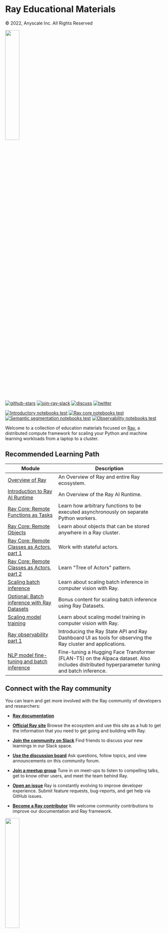 # Ray Educational Materials

© 2022, Anyscale Inc. All Rights Reserved

<img src="https://technical-training-assets.s3.us-west-2.amazonaws.com/Generic/ray_logo.png" width="30%" loading="lazy">

<a href="https://github.com/ray-project/ray-educational-materials"><img src="https://img.shields.io/github/stars/ray-project/ray-educational-materials?logo=Ray" alt="github-stars"></a>
<a href="https://forms.gle/9TSdDYUgxYs8SA9e8"><img src="https://img.shields.io/badge/Ray-Join%20Slack-blue" alt="join-ray-slack"></a>
<a href="https://discuss.ray.io/"><img src="https://img.shields.io/badge/Discuss-Ask%20Questions-blue" alt="discuss"></a>
<a href="https://twitter.com/raydistributed"><img src="https://img.shields.io/twitter/follow/raydistributed?label=Follow" alt="twitter"></a>

[![Introductory notebooks test](https://github.com/ray-project/ray-educational-materials/actions/workflows/scheduled-test-introductory-modules.yml/badge.svg?branch=main)](https://github.com/ray-project/ray-educational-materials/actions/workflows/scheduled-test-introductory-modules.yml)
[![Ray core notebooks test](https://github.com/ray-project/ray-educational-materials/actions/workflows/scheduled-test-ray-core.yml/badge.svg?branch=main)](https://github.com/ray-project/ray-educational-materials/actions/workflows/scheduled-test-ray-core.yml)
[![Semantic segmentation notebooks test](https://github.com/ray-project/ray-educational-materials/actions/workflows/scheduled-test-semantic-segmentation.yml/badge.svg?branch=main)](https://github.com/ray-project/ray-educational-materials/actions/workflows/scheduled-test-semantic-segmentation.yml)
[![Observability notebooks test](https://github.com/ray-project/ray-educational-materials/actions/workflows/scheduled-test-observability-modules.yml/badge.svg)](https://github.com/ray-project/ray-educational-materials/actions/workflows/scheduled-test-observability-modules.yml)

Welcome to a collection of education materials focused on [Ray](https://www.ray.io/), a distributed compute framework for scaling your Python and machine learning workloads from a laptop to a cluster.

## Recommended Learning Path

| Module                                                                                                                                                                                                    | Description                                                                                                 |
|-----------------------------------------------------------------------------------------------------------------------------------------------------------------------------------------------------------|-------------------------------------------------------------------------------------------------------------|
| [Overview of Ray](https://github.com/ray-project/ray-educational-materials/blob/main/Introductory_modules/Overview_of_Ray.ipynb)                                                                          | An Overview of Ray and entire Ray ecosystem.                                                                |
| [Introduction to Ray AI Runtime](https://github.com/ray-project/ray-educational-materials/blob/main/Introductory_modules/Introduction_to_Ray_AI_Runtime.ipynb)                                            | An Overview of the Ray AI Runtime.                                                                          |
| [Ray Core: Remote Functions as Tasks](https://github.com/ray-project/ray-educational-materials/blob/main/Ray_Core/Ray_Core_1_Remote_Functions.ipynb)                                                      | Learn how arbitrary functions to be executed asynchronously on separate Python workers.                     |
| [Ray Core: Remote Objects](https://github.com/ray-project/ray-educational-materials/blob/main/Ray_Core/Ray_Core_2_Remote_Objects.ipynb)                                                                   | Learn about objects that can be stored anywhere in a Ray cluster.                                           |
| [Ray Core: Remote Classes as Actors, part 1](https://github.com/ray-project/ray-educational-materials/blob/main/Ray_Core/Ray_Core_3_Remote_Classes_part_1.ipynb)                                          | Work with stateful actors.                                                                                  |
| [Ray Core: Remote Classes as Actors, part 2](https://github.com/ray-project/ray-educational-materials/blob/main/Ray_Core/Ray_Core_4_Remote_Classes_part_2.ipynb)                                          | Learn "Tree of Actors" pattern.                                                                             |
| [Scaling batch inference](https://github.com/ray-project/ray-educational-materials/blob/main/Computer_vision_workloads/Semantic_segmentation/Scaling_batch_inference.ipynb)                               | Learn about scaling batch inference in computer vision with Ray.                                            |
| [Optional: Batch inference with Ray Datasets](https://github.com/ray-project/ray-educational-materials/blob/main/Computer_vision_workloads/Semantic_segmentation/Batch_inference_with_Ray_Datasets.ipynb) | Bonus content for scaling batch inference using Ray Datasets.                                               |
| [Scaling model training](https://github.com/ray-project/ray-educational-materials/blob/main/Computer_vision_workloads/Semantic_segmentation/Scaling_model_training.ipynb)                                 | Learn about scaling model training in computer vision with Ray.                                             |
| [Ray observability part 1](https://github.com/ray-project/ray-educational-materials/blob/main/Observability/Ray_observability_part_1.ipynb)                                                               | Introducing the Ray State API and Ray Dashboard UI as tools for observing the Ray cluster and applications. |
| [NLP model fine-tuning and batch inference](https://github.com/ray-project/ray-educational-materials/blob/main/NLP_workloads/Text_generation/Model_finetuning_and_batch_inference.ipynb)                                                               | Fine-tuning a Hugging Face Transformer (FLAN-T5) on the Alpaca dataset. Also includes distributed hyperparameter tuning and batch inference.|

## Connect with the Ray community

You can learn and get more involved with the Ray community of developers and researchers:

* [**Ray documentation**](https://docs.ray.io/en/latest)

* [**Official Ray site**](https://www.ray.io/)
Browse the ecosystem and use this site as a hub to get the information that you need to get going and building with Ray.

* [**Join the community on Slack**](https://forms.gle/9TSdDYUgxYs8SA9e8)
Find friends to discuss your new learnings in our Slack space.

* [**Use the discussion board**](https://discuss.ray.io/)
Ask questions, follow topics, and view announcements on this community forum.

* [**Join a meetup group**](https://www.meetup.com/Bay-Area-Ray-Meetup/)
Tune in on meet-ups to listen to compelling talks, get to know other users, and meet the team behind Ray.

* [**Open an issue**](https://github.com/ray-project/ray/issues/new/choose)
Ray is constantly evolving to improve developer experience. Submit feature requests, bug-reports, and get help via GitHub issues.

* [**Become a Ray contributor**](https://docs.ray.io/en/latest/ray-contribute/getting-involved.html)
We welcome community contributions to improve our documentation and Ray framework.

<img src="https://technical-training-assets.s3.us-west-2.amazonaws.com/Generic/ray_logo.png" width="30%" loading="lazy">
